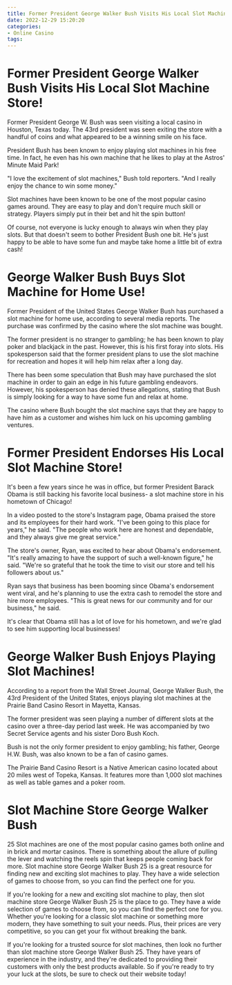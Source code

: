 ```yaml
---
title: Former President George Walker Bush Visits His Local Slot Machine Store!
date: 2022-12-29 15:20:20
categories:
- Online Casino
tags:
---
```



#  Former President George Walker Bush Visits His Local Slot Machine Store!

Former President George W. Bush was seen visiting a local casino in Houston, Texas today. The 43rd president was seen exiting the store with a handful of coins and what appeared to be a winning smile on his face.

President Bush has been known to enjoy playing slot machines in his free time. In fact, he even has his own machine that he likes to play at the Astros' Minute Maid Park!

"I love the excitement of slot machines," Bush told reporters. "And I really enjoy the chance to win some money."

Slot machines have been known to be one of the most popular casino games around. They are easy to play and don't require much skill or strategy. Players simply put in their bet and hit the spin button!

Of course, not everyone is lucky enough to always win when they play slots. But that doesn't seem to bother President Bush one bit. He's just happy to be able to have some fun and maybe take home a little bit of extra cash!

#  George Walker Bush Buys Slot Machine for Home Use!

Former President of the United States George Walker Bush has purchased a slot machine for home use, according to several media reports. The purchase was confirmed by the casino where the slot machine was bought.

The former president is no stranger to gambling; he has been known to play poker and blackjack in the past. However, this is his first foray into slots. His spokesperson said that the former president plans to use the slot machine for recreation and hopes it will help him relax after a long day.

There has been some speculation that Bush may have purchased the slot machine in order to gain an edge in his future gambling endeavors. However, his spokesperson has denied these allegations, stating that Bush is simply looking for a way to have some fun and relax at home.

The casino where Bush bought the slot machine says that they are happy to have him as a customer and wishes him luck on his upcoming gambling ventures.

#  Former President Endorses His Local Slot Machine Store!

It's been a few years since he was in office, but former President Barack Obama is still backing his favorite local business- a slot machine store in his hometown of Chicago!

In a video posted to the store's Instagram page, Obama praised the store and its employees for their hard work. "I've been going to this place for years," he said. "The people who work here are honest and dependable, and they always give me great service."

The store's owner, Ryan, was excited to hear about Obama's endorsement. "It's really amazing to have the support of such a well-known figure," he said. "We're so grateful that he took the time to visit our store and tell his followers about us."

Ryan says that business has been booming since Obama's endorsement went viral, and he's planning to use the extra cash to remodel the store and hire more employees. "This is great news for our community and for our business," he said.

It's clear that Obama still has a lot of love for his hometown, and we're glad to see him supporting local businesses!

#  George Walker Bush Enjoys Playing Slot Machines!

According to a report from the Wall Street Journal, George Walker Bush, the 43rd President of the United States, enjoys playing slot machines at the Prairie Band Casino Resort in Mayetta, Kansas.

The former president was seen playing a number of different slots at the casino over a three-day period last week. He was accompanied by two Secret Service agents and his sister Doro Bush Koch.

Bush is not the only former president to enjoy gambling; his father, George H.W. Bush, was also known to be a fan of casino games.

The Prairie Band Casino Resort is a Native American casino located about 20 miles west of Topeka, Kansas. It features more than 1,000 slot machines as well as table games and a poker room.

# Slot Machine Store George Walker Bush
25
Slot machines are one of the most popular casino games both online and in brick and mortar casinos. There is something about the allure of pulling the lever and watching the reels spin that keeps people coming back for more. Slot machine store George Walker Bush 25 is a great resource for finding new and exciting slot machines to play. They have a wide selection of games to choose from, so you can find the perfect one for you.

If you're looking for a new and exciting slot machine to play, then slot machine store George Walker Bush 25 is the place to go. They have a wide selection of games to choose from, so you can find the perfect one for you. Whether you're looking for a classic slot machine or something more modern, they have something to suit your needs. Plus, their prices are very competitive, so you can get your fix without breaking the bank.

If you're looking for a trusted source for slot machines, then look no further than slot machine store George Walker Bush 25. They have years of experience in the industry, and they're dedicated to providing their customers with only the best products available. So if you're ready to try your luck at the slots, be sure to check out their website today!